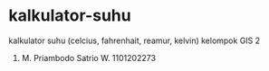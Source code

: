 # kalkulator-suhu
kalkulator suhu (celcius, fahrenhait, reamur, kelvin)
kelompok GIS 2
1. M. Priambodo Satrio W. 1101202273
